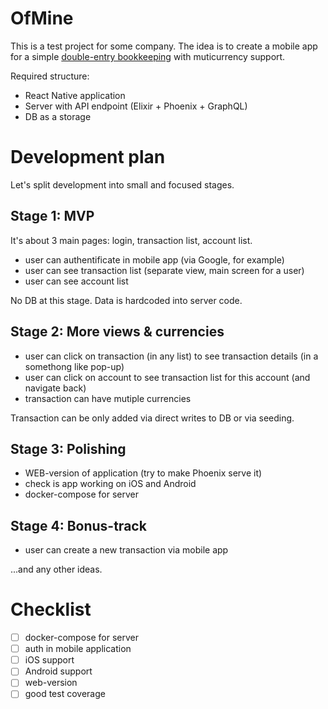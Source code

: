 # OfMine

This is a test project for some company. The idea is to create a mobile app for a simple [double-entry bookkeeping](https://www.zoho.com/books/guides/single-entry-and-double-entry-bookkeeping.html) with muticurrency support.

Required structure:

* React Native application
* Server with API endpoint (Elixir + Phoenix + GraphQL)
* DB as a storage

# Development plan

Let's split development into small and focused stages.

## Stage 1: MVP

It's about 3 main pages: login, transaction list, account list. 

* user can authentificate in mobile app (via Google, for example) 
* user can see transaction list (separate view, main screen for a user)
* user can see account list

No DB at this stage. Data is hardcoded into server code.

## Stage 2: More views & currencies

* user can click on transaction (in any list) to see transaction details (in a somethong like pop-up)
* user can click on account to see transaction list for this account (and navigate back)
* transaction can have mutiple currencies

Transaction can be only added via direct writes to DB or via seeding.

## Stage 3: Polishing

* WEB-version of application (try to make Phoenix serve it) 
* check is app working on iOS and Android
* docker-compose for server

## Stage 4: Bonus-track

* user can create a new transaction via mobile app

...and any other ideas.

# Checklist

* [ ] docker-compose for server
* [ ] auth in mobile application
* [ ] iOS support
* [ ] Android support
* [ ] web-version
* [ ] good test coverage
